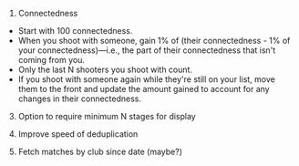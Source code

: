 1. Connectedness
* Start with 100 connectedness.
* When you shoot with someone, gain 1% of (their connectedness - 1% of your connectedness)—i.e.,
  the part of their connectedness that isn't coming from you.
* Only the last N shooters you shoot with count.
* If you shoot with someone again while they're still on your list, move them to the front
  and update the amount gained to account for any changes in their connectedness.

3. Option to require minimum N stages for display
4. Improve speed of deduplication

6. Fetch matches by club since date (maybe?)
